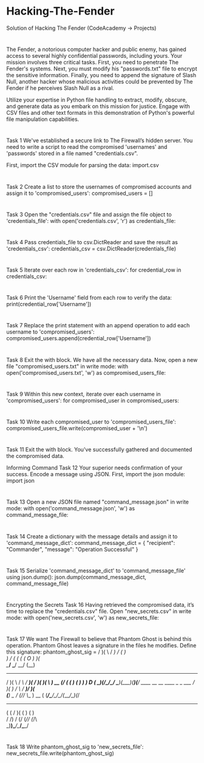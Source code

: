 # Hacking-The-Fender
Solution of Hacking The Fender (CodeAcademy -> Projects)

#
The Fender, a notorious computer hacker and public enemy, has gained access to several highly confidential passwords, including yours. Your mission involves three critical tasks. First, you need to penetrate The Fender's systems. Next, you must modify his "passwords.txt" file to encrypt the sensitive information. Finally, you need to append the signature of Slash Null, another hacker whose malicious activities could be prevented by The Fender if he perceives Slash Null as a rival.

Utilize your expertise in Python file handling to extract, modify, obscure, and generate data as you embark on this mission for justice. Engage with CSV files and other text formats in this demonstration of Python's powerful file manipulation capabilities.
#
Task 1
We've established a secure link to The Firewall’s hidden server. You need to write a script to read the compromised 'usernames' and 'passwords' stored in a file named "credentials.csv".

First, import the CSV module for parsing the data:
import.csv
#
Task 2
Create a list to store the usernames of compromised accounts and assign it to 'compromised_users':
compromised_users = []
#
Task 3
Open the "credentials.csv" file and assign the file object to 'credentials_file':
with open('credentials.csv', 'r') as credentials_file:
#
Task 4
Pass credentials_file to csv.DictReader and save the result as 'credentials_csv':
 credentials_csv = csv.DictReader(credentials_file)
#
Task 5
Iterate over each row in 'credentials_csv':
for credential_row in credentials_csv:
#
Task 6
Print the 'Username' field from each row to verify the data:
 print(credential_row['Username'])
#
Task 7
Replace the print statement with an append operation to add each username to 'compromised_users':
compromised_users.append(credential_row['Username'])
#
Task 8
Exit the with block. We have all the necessary data. Now, open a new file "compromised_users.txt" in write mode:
with open('compromised_users.txt', 'w') as compromised_users_file:
#
Task 9
Within this new context, iterate over each username in 'compromised_users':
for compromised_user in compromised_users:
#
Task 10
Write each compromised_user to 'compromised_users_file':
compromised_users_file.write(compromised_user + '\n')
#
Task 11
Exit the with block. You've successfully gathered and documented the compromised data.

Informing Command
Task 12
Your superior needs confirmation of your success. Encode a message using JSON. First, import the json module:
import json
#
Task 13
Open a new JSON file named "command_message.json" in write mode:
with open('command_message.json', 'w') as command_message_file:
#
Task 14
Create a dictionary with the message details and assign it to 'command_message_dict':
    command_message_dict = {
        "recipient": "Commander",
        "message": "Operation Successful"
    }
#
Task 15
Serialize 'command_message_dict' to 'command_message_file' using json.dump():
  json.dump(command_message_dict, command_message_file)
#
Encrypting the Secrets
Task 16
Having retrieved the compromised data, it’s time to replace the "credentials.csv" file. Open "new_secrets.csv" in write mode:
with open('new_secrets.csv', 'w') as new_secrets_file:
#
Task 17
We want The Firewall to believe that Phantom Ghost is behind this operation. Phantom Ghost leaves a signature in the files he modifies. Define this signature:
phantom_ghost_sig = 
/ )( \   / __) /  \(_  _)            
) \/ (  ( (_ \(  O ) )(              
\____/   \___/ \__/ (__)             
 _  _   __    ___  __ _  ____  ____  
/ )( \ / _\  / __)(  / )(  __)(    \ 
) __ (/    \( (__  )  (  ) _)  ) D ( 
\_)(_/\_/\_/ \___)(__\_)(____)(____/ 
        ____  __     __   ____  _  _ 
 ___   / ___)(  )   / _\ / ___)/ )( \
(___)  \___ \/ (_/\/    \\___ \) __ (
       (____/\____/\_/\_/(____/\_)(_/
 __ _  _  _  __    __                
(  ( \/ )( \(  )  (  )               
/    /) \/ (/ (_/\/ (_/\             
\_)__)\____/\____/\____/
#
Task 18
Write phantom_ghost_sig to 'new_secrets_file':
  new_secrets_file.write(phantom_ghost_sig)

 
